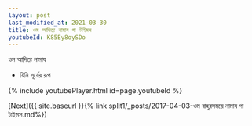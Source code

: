 ```yaml
---
layout: post
last_modified_at: 2021-03-30
title: ওম আদিত্য নামায গা টাইমস
youtubeId: K85Ey8oySDo
---
```

 
 
 ওম আদিত্য নামায  
 
 -  যিনি সূর্যের রূপ 
 
  
 
  
 
 
 
 
 
 


{% include youtubePlayer.html id=page.youtubeId %}
 
[Next]({{ site.baseurl }}{% link  split1/_posts/2017-04-03-ওম বাহুরসময়ে নামায গা টাইমস.md%})
 
